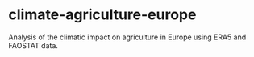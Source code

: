 # climate-agriculture-europe
Analysis of the climatic impact on agriculture in Europe using ERA5 and FAOSTAT data.
